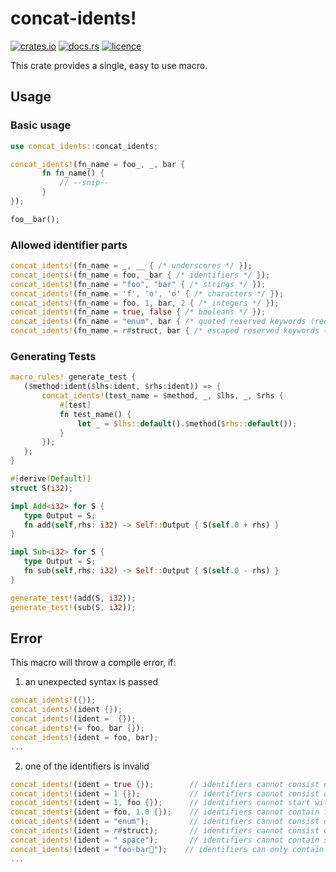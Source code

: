 # concat-idents!

[![crates.io](https://img.shields.io/crates/v/concat-idents)](https://crates.io/crates/concat-idents)
[![docs.rs](https://docs.rs/concat-idents/badge.svg)](https://docs.rs/concat-idents/)
[![licence](https://img.shields.io/crates/l/concat-idents)](https://github.com/DzenanJupic/concat-idents)

This crate provides a single, easy to use macro.

## Usage

### Basic usage

 ```rust
 use concat_idents::concat_idents;

 concat_idents!(fn_name = foo_, _, bar {
        fn fn_name() {
            // --snip--
        }
 });

 foo__bar();
 ```

### Allowed identifier parts

```rust
concat_idents!(fn_name = _, __ { /* underscores */ });
concat_idents!(fn_name = foo, _bar { /* identifiers */ });
concat_idents!(fn_name = "foo", "bar" { /* strings */ });
concat_idents!(fn_name = 'f', 'o', 'o' { /* characters */ });
concat_idents!(fn_name = foo, 1, bar, 2 { /* integers */ });
concat_idents!(fn_name = true, false { /* booleans */ });
concat_idents!(fn_name = "enum", bar { /* quoted reserved keywords (recommended way) */ });
concat_idents!(fn_name = r#struct, bar { /* escaped reserved keywords (not recommended, since some keywords produce error) */ });
```

### Generating Tests

```rust
macro_rules! generate_test {
   ($method:ident($lhs:ident, $rhs:ident)) => {
       concat_idents!(test_name = $method, _, $lhs, _, $rhs {
           #[test]
           fn test_name() {
               let _ = $lhs::default().$method($rhs::default());
           }
       });
   };
}

#[derive(Default)]
struct S(i32);

impl Add<i32> for S {
   type Output = S;
   fn add(self,rhs: i32) -> Self::Output { S(self.0 + rhs) }
}

impl Sub<i32> for S {
   type Output = S;
   fn sub(self,rhs: i32) -> Self::Output { S(self.0 - rhs) }
}

generate_test!(add(S, i32));
generate_test!(sub(S, i32));
```

## Error
This macro will throw a compile error, if:
1. an unexpected syntax is passed

```rust
concat_idents!({});
concat_idents!(ident {});
concat_idents!(ident =  {});
concat_idents!(= foo, bar {});
concat_idents!(ident = foo, bar);
...
``` 
2. one of the identifiers is invalid

```rust
concat_idents!(ident = true {});        // identifiers cannot consist of only one bool 
concat_idents!(ident = 1 {});           // identifiers cannot consist of only one int
concat_idents!(ident = 1, foo {});      // identifiers cannot start with an int
concat_idents!(ident = foo, 1.0 {});    // identifiers cannot contain floats
concat_idents!(ident = "enum");         // identifiers cannot consist of only one reserved keyword
concat_idents!(ident = r#struct);       // identifiers cannot consist of only one reserved keyword
concat_idents!(ident = " space");       // identifiers cannot contain spaces
concat_idents!(ident = "foo-bar🧨");    // identifiers can only contain [a-zA-Z0-9_]
...
``` 
